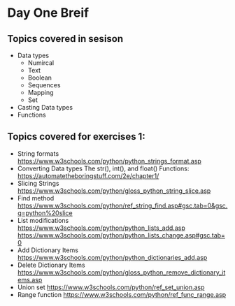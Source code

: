 # Day One Breif

## Topics covered in sesison

- Data types
    - Numircal
    - Text
    - Boolean
    - Sequences
    - Mapping
    - Set
- Casting Data types 
- Functions


## Topics covered for exercises 1: 
- String formats
  https://www.w3schools.com/python/python_strings_format.asp
- Converting Data types
  The str(), int(), and float() Functions: https://automatetheboringstuff.com/2e/chapter1/
- Slicing Strings
  https://www.w3schools.com/python/gloss_python_string_slice.asp
- Find method
  https://www.w3schools.com/python/ref_string_find.asp#gsc.tab=0&gsc.q=python%20slice
- List modifications
  https://www.w3schools.com/python/python_lists_add.asp
  https://www.w3schools.com/python/python_lists_change.asp#gsc.tab=0
- Add Dictionary Items
  https://www.w3schools.com/python/python_dictionaries_add.asp
- Delete Dictionary Items
  https://www.w3schools.com/python/gloss_python_remove_dictionary_items.asp
- Union set
  https://www.w3schools.com/python/ref_set_union.asp
- Range function
  https://www.w3schools.com/python/ref_func_range.asp
